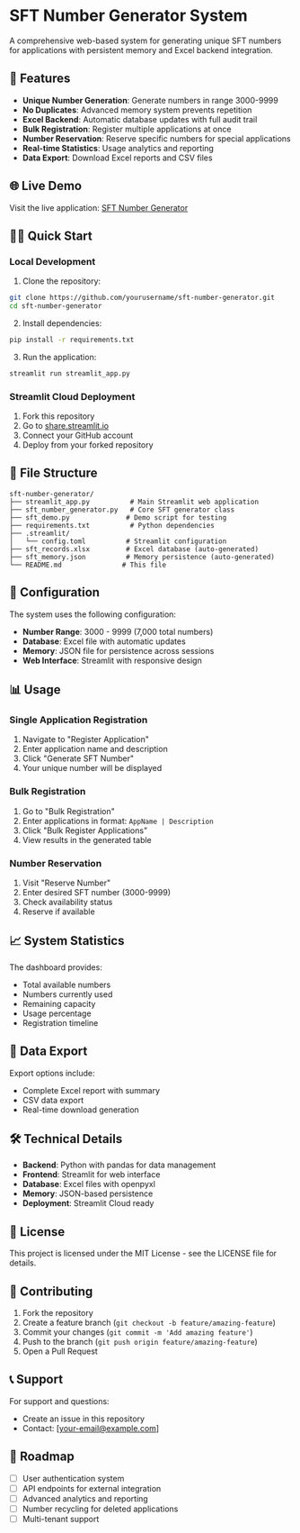 # SFT Number Generator System

A comprehensive web-based system for generating unique SFT numbers for applications with persistent memory and Excel backend integration.

## 🚀 Features

- **Unique Number Generation**: Generate numbers in range 3000-9999
- **No Duplicates**: Advanced memory system prevents repetition
- **Excel Backend**: Automatic database updates with full audit trail
- **Bulk Registration**: Register multiple applications at once
- **Number Reservation**: Reserve specific numbers for special applications
- **Real-time Statistics**: Usage analytics and reporting
- **Data Export**: Download Excel reports and CSV files

## 🌐 Live Demo

Visit the live application: [SFT Number Generator](https://your-app.streamlit.app)

## 🏃‍♂️ Quick Start

### Local Development

1. Clone the repository:
```bash
git clone https://github.com/yourusername/sft-number-generator.git
cd sft-number-generator
```

2. Install dependencies:
```bash
pip install -r requirements.txt
```

3. Run the application:
```bash
streamlit run streamlit_app.py
```

### Streamlit Cloud Deployment

1. Fork this repository
2. Go to [share.streamlit.io](https://share.streamlit.io)
3. Connect your GitHub account
4. Deploy from your forked repository

## 📁 File Structure

```
sft-number-generator/
├── streamlit_app.py          # Main Streamlit web application
├── sft_number_generator.py   # Core SFT generator class
├── sft_demo.py              # Demo script for testing
├── requirements.txt          # Python dependencies
├── .streamlit/
│   └── config.toml          # Streamlit configuration
├── sft_records.xlsx         # Excel database (auto-generated)
├── sft_memory.json          # Memory persistence (auto-generated)
└── README.md               # This file
```

## 🔧 Configuration

The system uses the following configuration:
- **Number Range**: 3000 - 9999 (7,000 total numbers)
- **Database**: Excel file with automatic updates
- **Memory**: JSON file for persistence across sessions
- **Web Interface**: Streamlit with responsive design

## 📊 Usage

### Single Application Registration
1. Navigate to "Register Application"
2. Enter application name and description
3. Click "Generate SFT Number"
4. Your unique number will be displayed

### Bulk Registration
1. Go to "Bulk Registration"
2. Enter applications in format: `AppName | Description`
3. Click "Bulk Register Applications"
4. View results in the generated table

### Number Reservation
1. Visit "Reserve Number"
2. Enter desired SFT number (3000-9999)
3. Check availability status
4. Reserve if available

## 📈 System Statistics

The dashboard provides:
- Total available numbers
- Numbers currently used
- Remaining capacity
- Usage percentage
- Registration timeline

## 💾 Data Export

Export options include:
- Complete Excel report with summary
- CSV data export
- Real-time download generation

## 🛠️ Technical Details

- **Backend**: Python with pandas for data management
- **Frontend**: Streamlit for web interface
- **Database**: Excel files with openpyxl
- **Memory**: JSON-based persistence
- **Deployment**: Streamlit Cloud ready

## 📝 License

This project is licensed under the MIT License - see the LICENSE file for details.

## 🤝 Contributing

1. Fork the repository
2. Create a feature branch (`git checkout -b feature/amazing-feature`)
3. Commit your changes (`git commit -m 'Add amazing feature'`)
4. Push to the branch (`git push origin feature/amazing-feature`)
5. Open a Pull Request

## 📞 Support

For support and questions:
- Create an issue in this repository
- Contact: [your-email@example.com]

## 🎯 Roadmap

- [ ] User authentication system
- [ ] API endpoints for external integration
- [ ] Advanced analytics and reporting
- [ ] Number recycling for deleted applications
- [ ] Multi-tenant support
